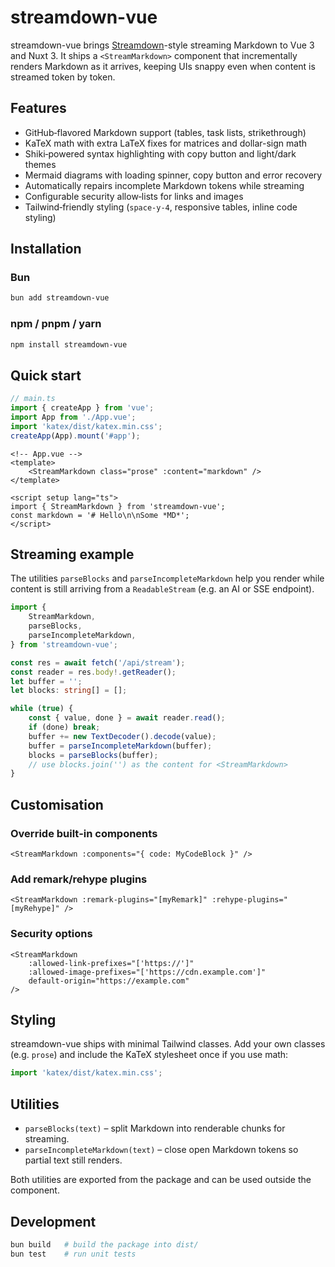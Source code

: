 # streamdown-vue

streamdown-vue brings [Streamdown](https://github.com/vercel/streamdown)-style streaming Markdown to Vue 3 and Nuxt 3. It ships a `<StreamMarkdown>` component that incrementally renders Markdown as it arrives, keeping UIs snappy even when content is streamed token by token.

## Features

-   GitHub‑flavored Markdown support (tables, task lists, strikethrough)
-   KaTeX math with extra LaTeX fixes for matrices and dollar-sign math
-   Shiki‑powered syntax highlighting with copy button and light/dark themes
-   Mermaid diagrams with loading spinner, copy button and error recovery
-   Automatically repairs incomplete Markdown tokens while streaming
-   Configurable security allow‑lists for links and images
-   Tailwind‑friendly styling (`space-y-4`, responsive tables, inline code styling)

## Installation

### Bun

```bash
bun add streamdown-vue
```

### npm / pnpm / yarn

```bash
npm install streamdown-vue
```

## Quick start

```ts
// main.ts
import { createApp } from 'vue';
import App from './App.vue';
import 'katex/dist/katex.min.css';
createApp(App).mount('#app');
```

```vue
<!-- App.vue -->
<template>
    <StreamMarkdown class="prose" :content="markdown" />
</template>

<script setup lang="ts">
import { StreamMarkdown } from 'streamdown-vue';
const markdown = '# Hello\n\nSome *MD*';
</script>
```

## Streaming example

The utilities `parseBlocks` and `parseIncompleteMarkdown` help you render while content is still arriving from a `ReadableStream` (e.g. an AI or SSE endpoint).

```ts
import {
    StreamMarkdown,
    parseBlocks,
    parseIncompleteMarkdown,
} from 'streamdown-vue';

const res = await fetch('/api/stream');
const reader = res.body!.getReader();
let buffer = '';
let blocks: string[] = [];

while (true) {
    const { value, done } = await reader.read();
    if (done) break;
    buffer += new TextDecoder().decode(value);
    buffer = parseIncompleteMarkdown(buffer);
    blocks = parseBlocks(buffer);
    // use blocks.join('') as the content for <StreamMarkdown>
}
```

## Customisation

### Override built‑in components

```vue
<StreamMarkdown :components="{ code: MyCodeBlock }" />
```

### Add remark/rehype plugins

```vue
<StreamMarkdown :remark-plugins="[myRemark]" :rehype-plugins="[myRehype]" />
```

### Security options

```vue
<StreamMarkdown
    :allowed-link-prefixes="['https://']"
    :allowed-image-prefixes="['https://cdn.example.com']"
    default-origin="https://example.com"
/>
```

## Styling

streamdown-vue ships with minimal Tailwind classes. Add your own classes (e.g. `prose`) and include the KaTeX stylesheet once if you use math:

```ts
import 'katex/dist/katex.min.css';
```

## Utilities

-   `parseBlocks(text)` – split Markdown into renderable chunks for streaming.
-   `parseIncompleteMarkdown(text)` – close open Markdown tokens so partial text still renders.

Both utilities are exported from the package and can be used outside the component.

## Development

```bash
bun build   # build the package into dist/
bun test    # run unit tests
```
